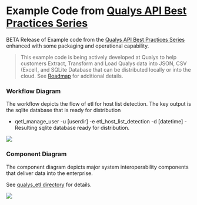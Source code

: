 # Example Code from [Qualys API Best Practices Series](https://blog.qualys.com/tag/api-best-practices-series)

BETA Release of Example code from the [Qualys API Best Practices Series](https://blog.qualys.com/tag/api-best-practices-series) 
enhanced with some packaging and operational capability. 
> This example code is being actively developed at Qualys to help customers Extract, Transform and Load Qualys
> data into JSON, CSV (Excel), and SQLite Database that can be distributed locally or into the cloud. 
> See [Roadmap](#roadmap) for additional details.

### Workflow Diagram
The workflow depicts the flow of etl for host list detection.  The key output is the sqlite database that is ready for distribution
- qetl_manage_user -u [userdir] -e etl_host_list_detection -d [datetime] - Resulting sqlite database ready for distribution.

[![](https://user-images.githubusercontent.com/82658653/122486769-b817fd00-cfa7-11eb-9f71-2cd01101e006.png)](https://user-images.githubusercontent.com/82658653/122486769-b817fd00-cfa7-11eb-9f71-2cd01101e006.png)

### Component Diagram
The component diagram depicts major system interoperability components that deliver data into the enterprise.  

See [qualys_etl directory](/qualys_etl#readme) for details.

[![](https://user-images.githubusercontent.com/82658653/120926641-c1ea5800-c6ab-11eb-832b-1af03f77462a.png)](https://user-images.githubusercontent.com/82658653/120926641-c1ea5800-c6ab-11eb-832b-1af03f77462a.png)




